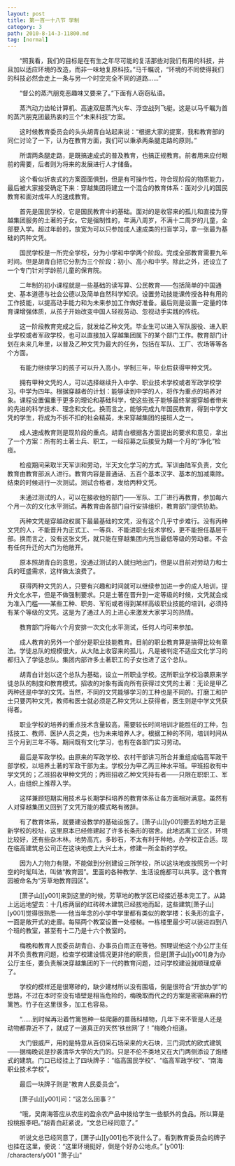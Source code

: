 ```yaml
---
layout: post
title: 第一百一十八节 学制
category: 3
path: 2010-8-14-3-11800.md
tag: [normal]
---
```


　　“照我看，我们的目标是在有生之年尽可能的复活那些对我们有用的科技，并且加以适应环境的改造，而非一味地复原科技。”马千瞩说，“环境的不同使得我们的科技必然会走上一条与另一个时空完全不同的道路……”

　　“督公的蒸汽朋克恶趣味又要来了。”下面有人窃窃私语。

　　蒸汽动力齿轮计算机、高速双层蒸汽火车、浮空战列飞艇。这是以马千瞩为首的蒸汽朋克团最热衷的三个“未来科技”方案。

　　这时候教育委员会的头头胡青白站起来说：“根据大家的提案，我和教育部的同仁讨论了一下，认为在教育方面，我们可以秉承两条腿走路的原则。”

　　所谓两条腿走路，是既搞速成式的普及教育，也搞正规教育。前者用来应付眼前的需要，后者则为将来的发展进行人才储备。

　　这个看似折衷式的方案面面俱到，但是有可操作性，符合现阶段的物质能力，最后被大家接受确定下来：穿越集团将建立一个混合的教育体系：面对少儿的国民教育和面对成年人的速成教育。

　　首先是国民学校，它是国民教育中的基础。面对的是收容来的孤儿和直接为穿越集团服务的土著的子女。它是强制性的，年满八周岁，不满十二周岁的儿童，全部要入学。超过年龄的，放宽为可以只参加成人速成类的扫盲学习，拿一张最为基础的丙种文凭。

　　国民学校是一所完全学校，分为小学和中学两个阶段。完成全部教育需要九年时间。但是胡青白把它分割为三个阶段：初小、高小和中学。除此之外，还设立了一个专门针对学龄前儿童的保育院。

　　二年制的初小课程就是一些基础的读写算、公民教育——包括简单的中国通史、基本道德与社会公德以及简单自然科学知识。设置劳动技能课传授各种有用的工作技能，以提高动手能力和为未来参加工作做好准备。最后则是设置一定量的体育课增强体质，从孩子开始改变中国人轻视劳动、忽视动手实践的传统。

　　这一阶段教育完成之后，就发给乙种文凭。毕业生可以进入军队服役、进入职业学校或者军政学校，也可以直接加入穿越集团属下的某个部门工作。教育部门计划在未来几年里，以普及乙种文凭为最大的任务，包括在军队、工厂、农场等等各个方面。

　　有能力继续学习的孩子可以升入高小，学制三年，毕业后获得甲种文凭。

　　拥有甲种文凭的人，可以选择继续升入中学、职业技术学校或者军政学校学习。中学为四年。根据穿越者的计划：能够读到中学的人，将作为重点的培养对象。课程设置偏重于更多的理论和基础科学，使这些孩子能够最终掌握穿越者带来的先进的科学技术、理念和文化。换而言之，能够完成九年国民教育，得到中学文凭的学生，将成为不折不扣的社会精英，未来穿越集团的接班人之一。

　　成人速成教育则是现阶段的重点。胡青白根据各方面提出的要求和意见，拿出了一个方案：所有的土著士兵、职工，一经招募之后接受为期一个月的“净化”检疫。

　　检疫期间采取半天军训和劳动，半天文化学习的方式。军训由陆军负责，文化教育由教育部派人进行。教育内容是普通话、五百个基本汉字、基本的加减乘除。结束的时候进行一次测试。测试合格者，发给丙种文凭。

　　未通过测试的人，可以在接收他的部门——军队、工厂进行再教育，参加每六个月一次的文化水平测试。再教育由各部门自行安排组织，教育部门提供协助。

　　丙种文凭是穿越政权属下最最基础的文凭，没有这个几乎寸步难行。没有丙种文凭的人，不能晋升为正式工、一等兵、不能进职业技术学校，更不能担任基层干部。换而言之，没有这张文凭，就只能在穿越集团内充当最低等级的劳动者。不会有任何升迁的大门为他敞开。

　　原本照胡青白的意思，没通过测试的人就扫地出门，但是以目前对劳动力和士兵的旺盛需求，这样做太浪费了。

　　获得丙种文凭的人，只要有兴趣和时间就可以继续参加进一步的成人培训，提升文化水平，但是不做强制要求。只是土著在晋升到一定等级的时候，文凭就会成为准入门槛——某些工种、职务、军衔或者得到某样高级职业技能的培训，必须持有某个等级的文凭。这是为了通过人的上进心来激发大家学习的热情。

　　教育部门将每六个月安排一次文化水平测试，任何人均可来参加。

　　成人教育的另外一个部分是职业技能教育。目前的职业教育算是搞得比较有章法。学徒总队的规模很大，从大陆上收容来的孤儿，凡是被判定不适应文化学习的都归入了学徒总队。集团内部许多土著职工的子女也进了这个总队。

　　胡青白计划以这个总队为基础，设立一所职业学校。这所职业学校沿袭原来学徒总队的制度和教育模式。招收的对象有面向所有获得过文凭的土著：无论是甲乙丙种还是中学的文凭。当然，不同的文凭能够学习的工种也是不同的。打磨工和护士只要丙种文凭，教师和医士就必须是乙种文凭以上获得者，医生则是中学文凭获得者。

　　职业学校的培养的重点技术含量较高，需要较长时间培训才能胜任的工种，包括技工、教师、医护人员之类，也为未来培养人才。根据工种的不同，培训时间从三个月到三年不等。期间既有文化学习，也有在各部门实习劳动。

　　最后是军政学校。由原来的军政学校、农村干部讲习所合并重组成临高军政干部学校，以培养土著的军政干部为主。学校分为甲乙丙三种水平班。甲班招收有中学文凭的；乙班招收甲种文凭的；丙班招收乙种文凭持有者——只限在职职工、军人，由组织上推荐入学。

　　这样兼顾短期实用技术与长期学科培养的教育体系让各方面相对满意。虽然有人对穿越集团又回到了文凭万能的模式略有微辞。

　　有了教育体系，就要建设教学的基础设施了。[萧子山][y001]要去的地方正是新学校的校址，这里原本已经修建起了许多长条形的宿舍。此地远离工业区，环境比较好，还有些杂木林。地势高亢，多砂石，不太有利于种地，办学校正合适。现在临高建筑总公司正在这块地皮上大兴土木，修建一所全新的学校。

　　因为人力物力有限，不能做到分别建设三所学校，所以这块地皮按照另一个时空的时髦叫法，叫做“教育园”。里面的各种教学、生活设施都可以共享。这个教育园被命名为“芳草地教育园区”。

　　[萧子山][y001]来到这里的时候，芳草地的教学区已经接近基本完工了。从路上远远地望去：十几栋两层的红砖砖木建筑已经拔地而起，这些建筑[萧子山][y001]觉得很熟悉——他当年念的小学中学里都有类似的教学楼：长条形的盒子，一面是敞开式的走廊。每隔两个教室设置一处楼梯。一栋楼里最少可以装进四到八个班的教室，甚至有十二乃是十六个教室的。

　　梅晚和教育人民委员胡青白、办事员白雨正在等他。照理说他这个办公厅主任并不负责教育问题，检查学校建设情况更非他的职责，但是[萧子山][y001]身为办公厅主任，要负责解决穿越集团的下一代的教育问题，过问学校建设就顺理成章了。

　　学校的模样还是很寒碜的，缺少建材所以没有围墙，倒是很符合“开放办学”的思路，不过在本时空没有墙壁是相当危险的，梅晚取而代之的方案是密密麻麻的竹篱笆。竹子在这里很多，加工也容易。

　　“……到时候再沿着竹篱笆种一些爬藤的蔷薇科植物，几年下来不管是人还是动物都靠近不了，就成了一道真正的天然‘铁丝网’了！”梅晚介绍道。

　　大门很威严，用的是特意从百仞采石场采来的大石块，三门洞式的欧式建筑——据梅晚说是抄袭清华大学的大门的。只是不伦不类地又在大门两侧添设了炮楼式的建筑。门口已经挂上了四块牌子：“临高国民学校”、“临高军政学校”、“南海职业技术学校”。

　　最后一块牌子则是“教育人民委员会”。

　　[萧子山][y001]问：“这怎么回事？”

　　“哦，吴南海答应从农庄的盈余农产品中拨给学生一些额外的食品。所以算是投桃报李吧。”胡青白赶紧说，“文总已经同意了。”

　　听说文总已经同意了，[萧子山][y001]也不说什么了。看到教育委员会的牌子也挂在这里，便说：“这里环境挺好，倒是个好办公地点。”
[y001]: /characters/y001 "萧子山"
